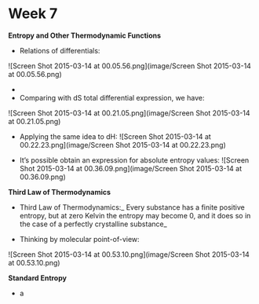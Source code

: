 # Week 7

**Entropy and Other Thermodynamic Functions**

* Relations of differentials:

![Screen Shot 2015-03-14 at 00.05.56.png](image/Screen Shot 2015-03-14 at 00.05.56.png)

*
* Comparing with dS total differential expression, we have:

![Screen Shot 2015-03-14 at 00.21.05.png](image/Screen Shot 2015-03-14 at 00.21.05.png)

* Applying the same idea to dH:
![Screen Shot 2015-03-14 at 00.22.23.png](image/Screen Shot 2015-03-14 at 00.22.23.png)

* It’s possible obtain an expression for absolute entropy values:
![Screen Shot 2015-03-14 at 00.36.09.png](image/Screen Shot 2015-03-14 at 00.36.09.png)

**Third Law of Thermodynamics**

* Third Law of Thermodynamics:_ Every substance has a finite positive entropy, but at zero Kelvin the entropy may become 0, and it does so in the case of a perfectly crystalline substance_

* Thinking by molecular point-of-view:

![Screen Shot 2015-03-14 at 00.53.10.png](image/Screen Shot 2015-03-14 at 00.53.10.png)

**Standard Entropy**

* a
